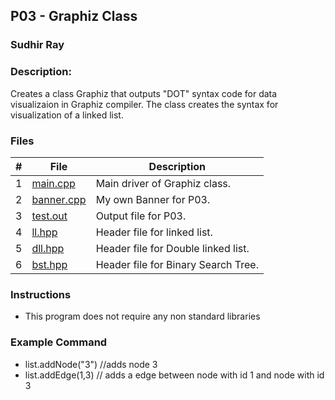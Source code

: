 ## P03 - Graphiz Class
### Sudhir Ray
### Description:

Creates a class Graphiz that outputs "DOT" syntax code for data visualizaion in Graphiz compiler.
The class creates the syntax for visualization of a linked list.


### Files

|   #   | File     | Description                      |
| :---: | -------- | -------------------------------- |
|   1   | [main.cpp](https://github.com/Sudhir0228/2143-Object-Oriented-Programming-Ray/blob/main/Assignments/P03/main.cpp) | Main driver of Graphiz class. |
|   2   | [banner.cpp](https://github.com/Sudhir0228/2143-Object-Oriented-Programming-Ray/blob/main/Assignments/P03/Banner.cpp) | My own Banner for P03. |
|   3   | [test.out](https://github.com/Sudhir0228/2143-Object-Oriented-Programming-Ray/blob/main/Assignments/P03/test.out) | Output file for P03. |
|   4   | [ll.hpp](https://github.com/Sudhir0228/2143-Object-Oriented-Programming-Ray/blob/main/Assignments/P03/ll.hpp) | Header file for linked list. |
|   5   | [dll.hpp](https://github.com/Sudhir0228/2143-Object-Oriented-Programming-Ray/blob/main/Assignments/P03/dll.hpp) | Header file for Double linked list. |
|   6   | [bst.hpp](https://github.com/Sudhir0228/2143-Object-Oriented-Programming-Ray/blob/main/Assignments/P03/bst.hpp) | Header file for Binary Search Tree. |



### Instructions

- This program does not require any non standard libraries

### Example Command
- list.addNode("3") //adds node 3 
- list.addEdge(1,3) // adds a edge between node with id 1 and node with id 3

